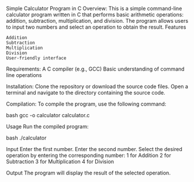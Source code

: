 Simple Calculator Program in C
Overview:
This is a simple command-line calculator program written in C that performs basic arithmetic operations: addition, subtraction, multiplication, and division. The program allows users to input two numbers and select an operation to obtain the result.
Features

    Addition
    Subtraction
    Multiplication
    Division
    User-friendly interface

Requirements:
    A C compiler (e.g., GCC)
    Basic understanding of command line operations

Installation:
    Clone the repository or download the source code files.
    Open a terminal and navigate to the directory containing the source code.

Compilation:
To compile the program, use the following command:

bash
gcc -o calculator calculator.c

Usage
Run the compiled program:

bash
./calculator

Input
    Enter the first number.
    Enter the second number.
    Select the desired operation by entering the corresponding number:
        1 for Addition
        2 for Subtraction
        3 for Multiplication
        4 for Division

Output
The program will display the result of the selected operation.
